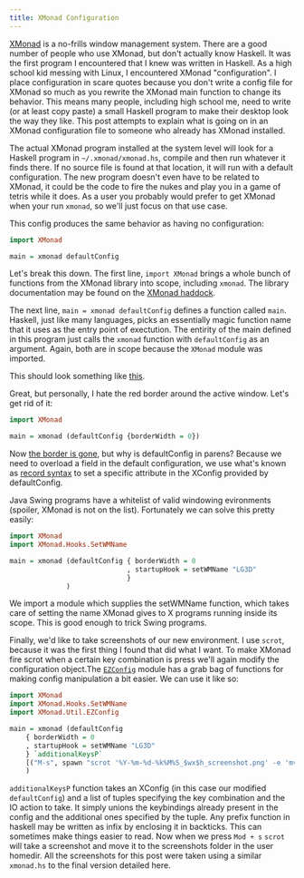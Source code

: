 ```yaml
---
title: XMonad Configuration
---
```


[XMonad][1] is a no-frills window management system. There are a good number of
people who use XMonad, but don't actually know Haskell. It was the first program
I encountered that I knew was written in Haskell. As a high school kid messing
with Linux, I encountered XMonad "configuration". I place configuration in scare
quotes because you don't write a config file for XMonad so much as you rewrite
the XMonad main function to change its behavior.
This means many people, including high school me, need to write (or at least
copy paste) a small Haskell program to make their desktop look the way they
like. This post attempts to explain what is going on in an XMonad configuration
file to someone who already has XMonad installed.

The actual XMonad program installed at the system level will look for a Haskell
program in `~/.xmonad/xmonad.hs`, compile and then run whatever it finds there.
If no source file is found at that location, it will run with a default
configuration. The new program doesn't even have to be related to XMonad, it
could be the code to fire the nukes and play you in a game of tetris while it
does. As a user you probably would prefer to get XMonad when your run `xmonad`,
so we'll just focus on that use case.

This config produces the same behavior as having no configuration:

``` Haskell
import XMonad

main = xmonad defaultConfig
```
Let's break this down. The first line, `import XMonad` brings a whole bunch of
functions from the XMonad library into scope, including `xmonad`. The
library documentation may be found on the [XMonad haddock][2].

The next line, `main = xmonad defaultConfig` defines a function called `main`.
Haskell, just like many languages, picks an essentially magic function name that
it uses as the entry point of exectution. The entirity of the main defined in
this program just calls the `xmonad` function with `defaultConfig` as an
argument. Again, both are in scope because the `XMonad` module was imported.

This should look something like [this](/images/xmonad-default.png).


Great, but personally, I hate the red border around the active window. Let's get
rid of it:
``` Haskell
import XMonad

main = xmonad (defaultConfig {borderWidth = 0})
```

Now [the border is gone](/images/xmonad-noborder.png), but why is defaultConfig
in parens?  Because we need to overload a field in the default configuration,
we use what's known as [record syntax][3] to set a specific attribute in the
XConfig provided by defaultConfig.

Java Swing programs have a whitelist of valid windowing evironments
(spoiler, XMonad is not on the list). Fortunately we can
solve this pretty easily:

``` Haskell
import XMonad
import XMonad.Hooks.SetWMName

main = xmonad (defaultConfig { borderWidth = 0
                             , startupHook = setWMName "LG3D"
                             }
              )
```

We import a module which supplies the setWMName function, which takes care of
setting the name XMonad gives to X programs running inside its scope. This
is good enough to trick Swing programs.

Finally, we'd like to take screenshots of our new environment. I use `scrot`, 
because it was the first thing I found that did what I want. To make XMonad fire
scrot when a certain key combination is press we'll again modify the
configuration object.The [`EZConfig`][4] module has a grab bag of functions for
making config manipulation a bit easier. We can use it like so:

``` Haskell
import XMonad
import XMonad.Hooks.SetWMName
import XMonad.Util.EZConfig

main = xmonad (defaultConfig
    { borderWidth = 0
    , startupHook = setWMName "LG3D"
    } `additionalKeysP`
    [("M-s", spawn "scrot '%Y-%m-%d-%k%M%S_$wx$h_screenshot.png' -e 'mv $f ~screenshots'")]
    )
```

`additionalKeysP` function takes an XConfig (in this case our modified
`defaultConfig`) and a list of tuples specifying the key combination and the IO
action to take. It simply unions the keybindings already present in the config
and the additional ones specified by the tuple. Any prefix function in haskell
may be written as infix by enclosing it in backticks. This can sometimes make
things easier to read.
Now when we press `Mod + s` `scrot` will take a screenshot and move it to the
screenshots folder in the user homedir. All the screenshots for this post were
taken using a similar `xmonad.hs` to the final version detailed here.

[1]: http://xmonad.org "XMonad Home Page"
[2]: http://xmonad.org/xmonad-docs/xmonad/frames.html "XMonad Documentation"
[3]: http://book.realworldhaskell.org/read/defining-types-streamlining-functions.html#deftypes.record "Record Syntax"
[4]: http://xmonad.org/xmonad-docs/xmonad-contrib/XMonad-Util-EZConfig.html "XMonad Documentation"

